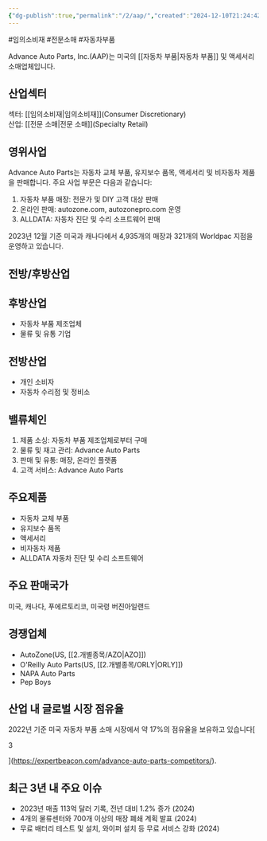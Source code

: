 ```yaml
---
{"dg-publish":true,"permalink":"/2/aap/","created":"2024-12-10T21:24:42.746+09:00","updated":"2025-07-29T21:37:04.238+09:00"}
---
```


#임의소비재 #전문소매 #자동차부품 


Advance Auto Parts, Inc.(AAP)는 미국의 [[자동차 부품\|자동차 부품]] 및 액세서리 소매업체입니다.

## 산업섹터

섹터: [[임의소비재\|임의소비재]](Consumer Discretionary)  
산업: [[전문 소매\|전문 소매]](Specialty Retail)

## 영위사업

Advance Auto Parts는 자동차 교체 부품, 유지보수 품목, 액세서리 및 비자동차 제품을 판매합니다. 주요 사업 부문은 다음과 같습니다:

1. 자동차 부품 매장: 전문가 및 DIY 고객 대상 판매
2. 온라인 판매: autozone.com, autozonepro.com 운영
3. ALLDATA: 자동차 진단 및 수리 소프트웨어 판매

2023년 12월 기준 미국과 캐나다에서 4,935개의 매장과 321개의 Worldpac 지점을 운영하고 있습니다.

## 전방/후방산업

## 후방산업

- 자동차 부품 제조업체
- 물류 및 유통 기업

## 전방산업

- 개인 소비자
- 자동차 수리점 및 정비소

## 밸류체인

1. 제품 소싱: 자동차 부품 제조업체로부터 구매
2. 물류 및 재고 관리: Advance Auto Parts
3. 판매 및 유통: 매장, 온라인 플랫폼
4. 고객 서비스: Advance Auto Parts

## 주요제품

- 자동차 교체 부품
- 유지보수 품목
- 액세서리
- 비자동차 제품
- ALLDATA 자동차 진단 및 수리 소프트웨어

## 주요 판매국가

미국, 캐나다, 푸에르토리코, 미국령 버진아일랜드

## 경쟁업체

- AutoZone(US, [[2.개별종목/AZO\|AZO]])
- O'Reilly Auto Parts(US, [[2.개별종목/ORLY\|ORLY]])
- NAPA Auto Parts
- Pep Boys

## 산업 내 글로벌 시장 점유율

2022년 기준 미국 자동차 부품 소매 시장에서 약 17%의 점유율을 보유하고 있습니다[

3

](https://expertbeacon.com/advance-auto-parts-competitors/).

## 최근 3년 내 주요 이슈

- 2023년 매출 113억 달러 기록, 전년 대비 1.2% 증가 (2024)
- 4개의 물류센터와 700개 이상의 매장 폐쇄 계획 발표 (2024)
- 무료 배터리 테스트 및 설치, 와이퍼 설치 등 무료 서비스 강화 (2024)